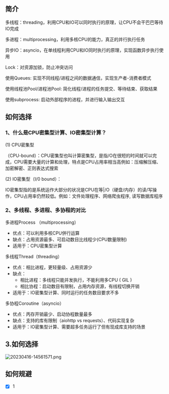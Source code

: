 ## 简介

多线程：threading，利用CPU和IO可以同时执行的原理，让CPU不会干巴巴等待IO完成

多进程：multiprocessing，利用多核CPU的能力，真正的并行执行任务

异步IO：asyncio，在单线程利用CPU和IO同时执行的原理，实现函数异步执行使用

Lock：对资源加锁，防止冲突访问

使用Queues: 实现不同线程/进程之间的数据通信，实现生产者-消费者模式

使用线程池Pool/进程池Pool: 简化线程/进程的任务提交、等待结束、获取结果

使用subprocess: 启动外部程序的进程，并进行输入输出交互

## 如何选择

### 1、什么是CPU密集型计算、IO密集型计算？

(1) CPU密集型

（CPU-bound）：CPU密集型也叫计算密集型，是指/O在很短的时间就可以完成，CPU需要大量的计算和处理，特点是CPU占用率相当高例如：压缩解压缩、加密解密、正则表达式搜索

(2) IO密集型（I/0 bound）：

IO密集型指的是系统运作大部分的状况是CPU在等|/O（硬盘/内存）的读/写操作，CPU占用率仍然较低。例如：文件处理程序、网络爬虫程序, 读写数据库程序

### 2、多线程、多进程、多协程的对比

多进程Process （multiprocessing）

- 优点：可以利用多核CPU併行运算
- 缺点：占用资源最多、可启动数目比线程少(CPU数量限制)
- 适用于：CPU密集型计算

多线程Thread（threading）

- 优点：相比进程，更轻量级、占用资源少
- 缺点：
  - 相比进程：多线程只能并发执行，不能利用多CPU ( GIL )
  - 相比协程：启动数目有限制，占用内存资源，有线程切换开销
- 适用于：IO密集型计算、同时运行的任务数目要求不多

多协程Coroutine（asyncio）

- 优点：丙存开销最少、启动协程数量最多
- 缺点：支持的库有限制（aiohttp vs requests）、代码实现复杂
- 适用于：IO密集型计算、需要超多任务运行了但有现成库支持的场景

## 3.如何选择

![20230416-14561571.png](https://img.yuelili.com/vscode/20230416-14561571.png)

## 如何规避

- [X] 1
